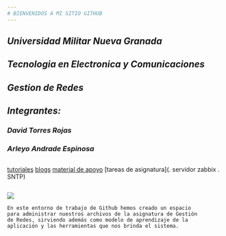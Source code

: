 ```yaml
---
# BIENVENIDOS A MI SITIO GITHUB
---
```

## ***Universidad Militar Nueva Granada***
## ***Tecnologia en Electronica y Comunicaciones***
## ***Gestion de Redes***
## ***Integrantes:***
### ***David Torres Rojas***
### ***Arleyo Andrade Espinosa***
~~~
~~~
[tutoriales](https://www.youtube.com/watch?v=hWglK8nWh60)
[blogs](https://github.blog/)
[material de apoyo](https://rogerdudler.github.io/git-guide/index.es.html)
[tareas de asignatura](. servidor zabbix
. SNTP)
~~~
~~~
![](https://www.muycomputerpro.com/wp-content/uploads/2019/12/GitHub_en_China.jpg)
~~~ 
En este entorno de trabajo de Github hemos creado un espacio
para administrar nuestros archivos de la asignatura de Gestión
de Redes, sirviendo además como modelo de aprendizaje de la
aplicación y las herramientas que nos brinda el sistema.
~~~
